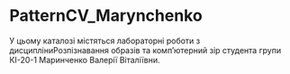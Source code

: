# PatternCV_Marynchenko

У цьому каталозі містяться лабораторні роботи з дисципліниРозпізнавання образів та комп’ютерний зір студента групи КІ-20-1 Маринченко Валерії Віталіївни.
